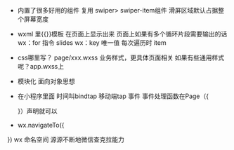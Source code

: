 - 内置了很多好用的组件
    复用
    swiper> swiper-item组件 滑屏区域默认占据整个屏幕宽度

- wxml 里{{}}模板
    在页面上显示出来
    页面上如果有多个循环片段需要输出的话
    wx：for 指令 slides  wx：key 唯一值
    每次遍历时 item

- css哪里写？
  page/xxx.wxss 业务样式，更具体页面相关
  如果有些通用样式呢？app.wxss上

- 模块化 面向对象思想

- 在小程序里面 时间叫bindtap 移动端tap 事件
    事件处理函数在Page（{

    }）声明就可以
- wx.navigateTo({

})
wx 命名空间 源源不断地微信查克拉能力